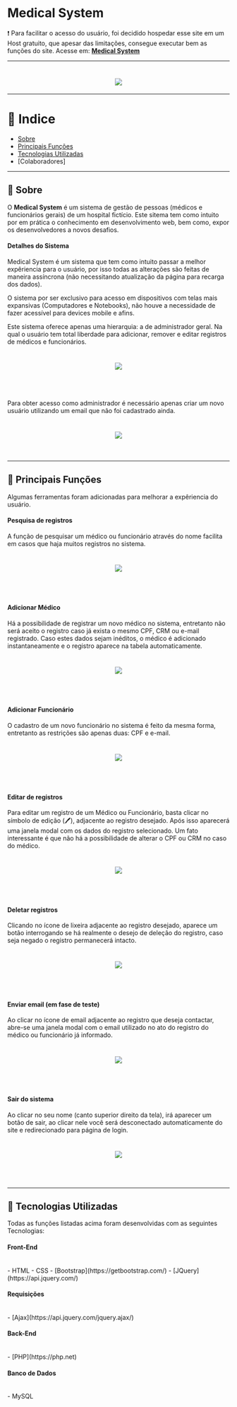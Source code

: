 # Medical System

❗ Para facilitar o acesso do usuário, foi decidido hospedar esse site em um Host gratuito, que apesar das limitações, consegue executar bem as funções do site.
Acesse em: [**Medical System**](https://encurtador.com.br/buEV9)

---
<h1 align="center">
  <img src="assets/images/home.png">
</h1>

---

# 🔎 Indice

- [Sobre](#-sobre)
- [Principais Funções](#-principais-funções)
- [Tecnologias Utilizadas](#-tecnologias-utilizadas)
- [Colaboradores]

---

## 🧾 Sobre

O **Medical System** é um sistema de gestão de pessoas (médicos e funcionários gerais) de um hospital fictício. Este sitema tem como intuito por em prática o conhecimento em desenvolvimento web, bem como, expor os desenvolvedores a novos desafios.

#### Detalhes do Sistema

Medical System é um sistema que tem como intuito passar a melhor expêriencia para o usuário, por isso todas as alterações são feitas de maneira assíncrona (não necessitando atualização da página para recarga dos dados).

O sistema por ser exclusivo para acesso em dispositivos com telas mais expansivas (Computadores e Notebooks), não houve a necessidade de fazer acessível para devices mobile e afins.

Este sistema oferece apenas uma hierarquia: a de administrador geral. Na qual o usuário tem total liberdade para adicionar, remover e editar registros de médicos e funcionários.

<h1 align="center">
  <img src="assets/images/add.png">
</h1> <br><br>

Para obter acesso como administrador é necessário apenas criar um novo usuário utilizando um email que não foi cadastrado ainda.
<h1 align="center">
  <img src="assets/images/sign.png">
</h1> <br>

---

## 🔧 Principais Funções 

Algumas ferramentas foram adicionadas para melhorar a expêriencia do usuário.

#### Pesquisa de registros
A função de pesquisar um médico ou funcionário através do nome facilita em casos que haja muitos registros no sistema.

<h1 align="center">
  <img src="assets/images/search.png">
</h1> <br><br>

#### Adicionar Médico
Há a possibilidade de registrar um novo médico no sistema, entretanto não será aceito o registro caso já exista o mesmo CPF, CRM ou e-mail registrado. Caso estes dados sejam inéditos, o médico é adicionado instantaneamente e o registro aparece na tabela automaticamente. 

<h1 align="center">
  <img src="assets/images/warning.png">
</h1> <br><br> 

#### Adicionar Funcionário

O cadastro de um novo funcionário no sistema é feito da mesma forma, entretanto as restrições são apenas duas: CPF e e-mail.

<h1 align="center">
  <img src="assets/images/emp.png">
</h1> <br><br>

#### Editar de registros

Para editar um registro de um Médico ou Funcionário, basta clicar no símbolo de edição (🖊), adjacente ao registro desejado. Após isso aparecerá uma janela modal com os dados do registro selecionado. Um fato interessante é que não há a possibilidade de alterar o CPF ou CRM no caso do médico.

<h1 align="center">
  <img src="assets/images/edit.png">
</h1> <br><br>

#### Deletar registros

Clicando no ícone de lixeira adjacente ao registro desejado, aparece um botão interrogando se há realmente o desejo de deleção do registro, caso seja negado o registro permanecerá intacto.

<h1 align="center">
  <img src="assets/images/delete.png">
</h1> <br><br>

#### Enviar email (em fase de teste)

Ao clicar no ícone de email adjacente ao registro que deseja contactar, abre-se uma janela modal com o email utilizado no ato do registro do médico ou funcionário já informado.

<h1 align="center">
  <img src="assets/images/email.png">
</h1> <br><br>

#### Sair do sistema

Ao clicar no seu nome (canto superior direito da tela), irá aparecer um botão de sair, ao clicar nele você será desconectado automaticamente do site e redirecionado para página de login.

<h1 align="center">
  <img src="assets/images/out.png">
</h1> <br><br>

---

## 🔌 Tecnologias Utilizadas

Todas as funções listadas acima foram desenvolvidas com as seguintes Tecnologias:

#### Front-End
<br>
- HTML
- CSS
- [Bootstrap](https://getbootstrap.com/)
- [JQuery](https://api.jquery.com/)

#### Requisições
<br>
- [Ajax](https://api.jquery.com/jquery.ajax/)

#### Back-End
<br>
- [PHP](https://php.net)

#### Banco de Dados
<br>
- MySQL

